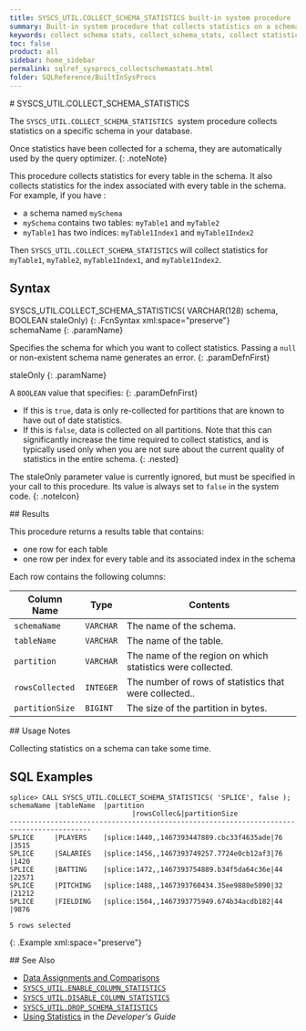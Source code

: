 ```yaml
---
title: SYSCS_UTIL.COLLECT_SCHEMA_STATISTICS built-in system procedure
summary: Built-in system procedure that collects statistics on a schema.
keywords: collect schema stats, collect_schema_stats, collect statistics
toc: false
product: all
sidebar: home_sidebar
permalink: sqlref_sysprocs_collectschemastats.html
folder: SQLReference/BuiltInSysProcs
---
```

<section>
<div class="TopicContent" data-swiftype-index="true" markdown="1">
# SYSCS_UTIL.COLLECT_SCHEMA_STATISTICS

The `SYSCS_UTIL.COLLECT_SCHEMA_STATISTICS`  system procedure collects
statistics on a specific schema in your database.

Once statistics have been collected for a schema, they are automatically
used by the query optimizer.
{: .noteNote}

This procedure collects statistics for every table in the schema. It
also collects statistics for the index associated with every table in
the schema. For example, if you have :

* a schema named `mySchema`
* `mySchema` contains two tables: `myTable1` and `myTable2`
* `myTable1` has two indices: `myTable1Index1` and `myTable1Index2`

Then `SYSCS_UTIL.COLLECT_SCHEMA_STATISTICS` will collect statistics for
`myTable1`, `myTable2`, `myTable1Index1`, and `myTable1Index2`.

## Syntax

<div class="fcnWrapperWide" markdown="1">
    SYSCS_UTIL.COLLECT_SCHEMA_STATISTICS( VARCHAR(128) schema,
                                          BOOLEAN staleOnly)
{: .FcnSyntax xml:space="preserve"}

</div>
<div class="paramList" markdown="1">
schemaName
{: .paramName}

Specifies the schema for which you want to collect statistics. Passing a
`null` or non-existent schema name generates an error.
{: .paramDefnFirst}

staleOnly
{: .paramName}

A `BOOLEAN` value that specifies:
{: .paramDefnFirst}

* If this is `true`, data is only re-collected for partitions that are
  known to have out of date statistics.
* If this is `false`, data is collected on all partitions. <span
  class="Highlighted">Note</span> that this can significantly increase
  the time required to collect statistics, and is typically used only
  when you are not sure about the current quality of statistics in the
  entire schema.
{: .nested}

The <span class="CodeItalicFont">staleOnly</span> parameter value is
currently ignored, but must be specified in your call to this procedure.
Its value is always set to `false` in the system code.
{: .noteIcon}

</div>
## Results

This procedure returns a results table that contains:

* one row for each table
* one row per index for every table and its associated index in the
  schema

Each row contains the following columns:

<table summary="Columns in Collect_Schema_Statistics results display">
                <col />
                <col />
                <col />
                <thead>
                    <tr>
                        <th>Column Name</th>
                        <th>Type</th>
                        <th>Contents</th>
                    </tr>
                </thead>
                <tbody>
                    <tr>
                        <td><code>schemaName</code></td>
                        <td><code>VARCHAR</code></td>
                        <td>The name of the schema.</td>
                    </tr>
                    <tr>
                        <td><code>tableName</code></td>
                        <td><code>VARCHAR</code></td>
                        <td>The name of the table.</td>
                    </tr>
                    <tr>
                        <td><code>partition</code></td>
                        <td><code>VARCHAR</code></td>
                        <td>The name of the region on which statistics were collected.</td>
                    </tr>
                    <tr>
                        <td><code>rowsCollected</code></td>
                        <td><code>INTEGER</code></td>
                        <td>The number of rows of statistics that were collected..</td>
                    </tr>
                    <tr>
                        <td><code>partitionSize</code></td>
                        <td><code>BIGINT</code></td>
                        <td>The size of the partition in bytes.</td>
                    </tr>
                </tbody>
            </table>
## Usage Notes

Collecting statistics on a schema can take some time.

## SQL Examples

<div class="preWrapperWide" markdown="1">

    splice> CALL SYSCS_UTIL.COLLECT_SCHEMA_STATISTICS( 'SPLICE', false );
    schemaName |tableName  |partition                               |rowsCollec&|partitionSize
    ------------------------------------------------------------------------------------------
    SPLICE     |PLAYERS    |splice:1440,,1467393447889.cbc33f4635ade|76         |3515       
    SPLICE     |SALARIES   |splice:1456,,1467393749257.7724e0cb12af3|76         |1420
    SPLICE     |BATTING    |splice:1472,,1467393754889.b34f5da64c36e|44         |22571        
    SPLICE     |PITCHING   |splice:1488,,1467393760434.35ee9880e5090|32         |21212
    SPLICE     |FIELDING   |splice:1504,,1467393775949.674b34acdb182|44         |9876

    5 rows selected
{: .Example xml:space="preserve"}

</div>
## See Also

* [Data Assignments and
  Comparisons](sqlref_datatypes_compatability.html)
* [`SYSCS_UTIL.ENABLE_COLUMN_STATISTICS`](sqlref_sysprocs_enablecolumnstats.html)
* [`SYSCS_UTIL.DISABLE_COLUMN_STATISTICS`](sqlref_sysprocs_disablecolumnstats.html)
* [`SYSCS_UTIL.DROP_SCHEMA_STATISTICS`](sqlref_sysprocs_dropschemastats.html)
* [Using Statistics](developers_tuning_usingstats.html) in the
  *Developer's Guide*

</div>
</section>
